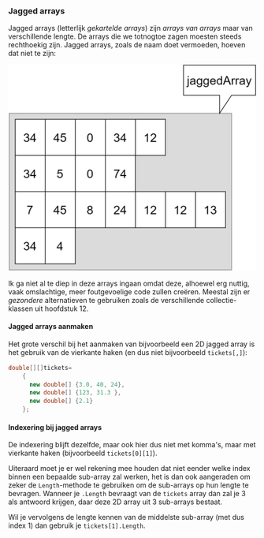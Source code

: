 ### Jagged arrays

Jagged arrays (letterlijk *gekartelde arrays*) zijn *arrays van arrays* maar van verschillende lengte. De arrays die we totnogtoe zagen moesten steeds rechthoekig zijn. Jagged arrays, zoals de naam doet vermoeden, hoeven dat niet te zijn:


![Voorbeeld van een jagged array.](../assets/5_arrays/jaggedt.png)<!--{width=70%}-->

Ik ga niet al te diep in deze arrays ingaan omdat deze, alhoewel erg nuttig, vaak omslachtige, meer foutgevoelige code zullen creëren. Meestal zijn er *gezondere* alternatieven te gebruiken zoals de verschillende collectie-klassen uit hoofdstuk 12.

#### Jagged arrays aanmaken

Het grote verschil bij het aanmaken van bijvoorbeeld een 2D jagged array is het gebruik van de vierkante haken (en dus niet bijvoorbeeld ``tickets[,]``):

```csharp
double[][]tickets=
    {
      new double[] {3.0, 40, 24},
      new double[] {123, 31.3 },
      new double[] {2.1}
    };

```



#### Indexering bij jagged arrays

De indexering blijft dezelfde, maar ook hier dus niet met komma's, maar met vierkante haken (bijvoorbeeld ``tickets[0][1]``).

Uiteraard moet je er wel rekening mee houden dat niet eender welke index binnen een bepaalde sub-array zal werken, het is dan ook aangeraden om zeker de ``Length``-methode te gebruiken om de sub-arrays op hun lengte te bevragen. Wanneer je ``.Length`` bevraagt van de ``tickets`` array dan zal je 3 als antwoord krijgen, daar deze 2D array uit 3 sub-arrays bestaat.

Wil je vervolgens de lengte kennen van de middelste sub-array (met dus index 1) dan gebruik je ``tickets[1].Length``.
